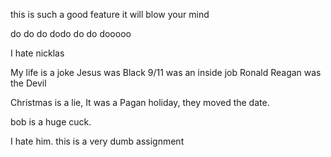 
this is such a good feature it will blow your mind

do do do dodo do do dooooo

I hate nicklas

My life is a joke
Jesus was Black
9/11 was an inside job
Ronald Reagan was the Devil

Christmas is a lie,
It was a Pagan holiday,
they moved the date.

bob is a huge cuck. 

I hate him. this is a very dumb assignment